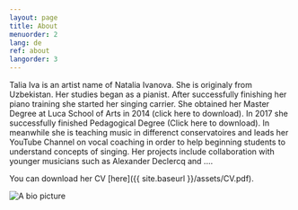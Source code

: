 ```yaml
---
layout: page
title: About
menuorder: 2
lang: de
ref: about
langorder: 3
---
```


Talia Iva is an artist name of Natalia Ivanova. She is originaly from Uzbekistan. Her studies began as
a pianist. After successfully finishing her piano training she started her singing carrier. She 
obtained her Master Degree at Luca School of Arts in 2014 (click here to download). In 2017 she 
successfully finished Pedagogical Degree (Click here to download). In meanwhile she is teaching
music in differenct conservatoires and leads her YouTube Channel on vocal coaching in order to
help beginning students to understand concepts of singing. Her projects include collaboration with
younger musicians such as Alexander Declercq and ....                              
                                                                                   
You can download her CV [here]({{ site.baseurl }}/assets/CV.pdf).                  
                                                                                   
![A bio picture](assets/DSC_1348.jpg)   
